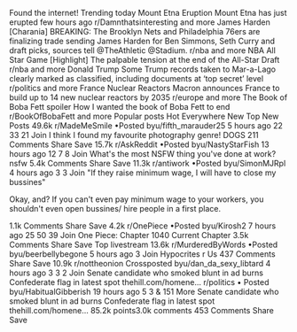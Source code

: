 Found the internet!
Trending today
Mount Etna Eruption
Mount Etna has just erupted few hours ago
r/Damnthatsinteresting and more
James Harden
[Charania] BREAKING: The Brooklyn Nets and Philadelphia 76ers are finalizing trade sending James Harden for Ben Simmons, Seth Curry and draft picks, sources tell @TheAthletic @Stadium.
r/nba and more
NBA All Star Game
[Highlight] The palpable tension at the end of the All-Star Draft
r/nba and more
Donald Trump
Some Trump records taken to Mar-a-Lago clearly marked as classified, including documents at ‘top secret’ level
r/politics and more
France Nuclear Reactors
Macron announces France to build up to 14 new nuclear reactors by 2035
r/europe and more
The Book of Boba Fett
spoiler
How I wanted the book of Boba Fett to end
r/BookOfBobaFett and more
Popular posts
Hot
Everywhere
New
Top
New Posts
49.6k
r/MadeMeSmile
•Posted byu/fifth_marauder25
5 hours ago
22
33
21
Join
I think I found my favourite photography genre!
 DOGS 
211 Comments
Share
Save
15.7k
r/AskReddit
•Posted byu/NastyStarFish
13 hours ago
12
7
8
Join
What's the most NSFW thing you've done at work?
nsfw
5.4k Comments
Share
Save
11.3k
r/antiwork
•Posted byu/SimonMJRpl
4 hours ago
3
3
Join
"If they raise minimum wage, I will have to close my bussines"

Okay, and? If you can't even pay minimum wage to your workers, you shouldn't even open bussines/ hire people in a first place.

1.1k Comments
Share
Save
4.2k
r/OnePiece
•Posted byu/Kirosh2
7 hours ago
25
50
39
Join
One Piece: Chapter 1040
Current Chapter
3.5k Comments
Share
Save
Top livestream
13.6k
r/MurderedByWords
•Posted byu/beerbellybegone
5 hours ago
3
Join
Hypocrites r Us
437 Comments
Share
Save
10.9k
r/nottheonion
Crossposted byu/dan_da_sexy_libtard
4 hours ago
3
3
2
Join
Senate candidate who smoked blunt in ad burns Confederate flag in latest spot
thehill.com/homene...
r/politics
•
Posted byu/HabitualGibberish
19 hours ago
5
3
& 151 More
Senate candidate who smoked blunt in ad burns Confederate flag in latest spot
thehill.com/homene...
85.2k points3.0k comments
453 Comments
Share
Save